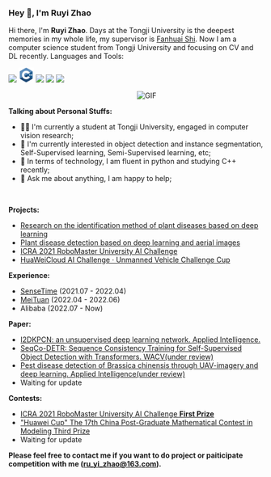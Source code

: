 ### Hey 👋, I'm Ruyi Zhao

Hi there, I'm **Ruyi Zhao**. Days at the Tongji University is the deepest memories in my whole life, my supervisor is [Fanhuai Shi](https://baike.baidu.com/item/%E7%9F%B3%E7%B9%81%E6%A7%90/49755710?fr=aladdin). Now I am a computer science student from Tongji University and focusing on CV and DL recently. Languages and Tools:

<code><img height="30" src="https://upload.wikimedia.org/wikipedia/commons/thumb/c/c3/Python-logo-notext.svg/220px-Python-logo-notext.svg.png"></code>
<code><img height="30" src="https://raw.githubusercontent.com/github/explore/80688e429a7d4ef2fca1e82350fe8e3517d3494d/topics/cpp/cpp.png"></code>
<code><img height="30" src="https://upload.wikimedia.org/wikipedia/commons/thumb/9/92/LaTeX_logo.svg/1599px-LaTeX_logo.svg.png"></code>
<code><img height="30" src="https://upload.wikimedia.org/wikipedia/commons/thumb/7/74/Arch_Linux_logo.svg/250px-Arch_Linux_logo.svg.png"></code>
<code><img height="30" src="https://upload.wikimedia.org/wikipedia/commons/9/96/Pytorch_logo.png"></code>


<img align="right" alt="GIF" width="250px" src="https://i.pinimg.com/originals/e4/26/70/e426702edf874b181aced1e2fa5c6cde.gif" />
<br />

**Talking about Personal Stuffs:**

- 👨‍💻 I'm currently a student at Tongji University, engaged in computer vision research;
- 🌱 I'm currently interested in object detection and instance segmentation, Self-Supervised learning, Semi-Supervised learning, etc;
- 🤔 In terms of technology, I am fluent in python and studying C++ recently;
- 💬 Ask me about anything, I am happy to help;

<br />

**Projects:**
+ [Research on the identification method of plant diseases based on deep learning](https://github.com/AKU-hub/I2DKPCN)
+ [Plant disease detection based on deep learning and aerial images](https://github.com/AKU-hub/PDD)
+ [ICRA 2021 RoboMaster University AI Challenge](https://github.com/AKU-hub/ICRA2021)
+ [HuaWeiCloud AI Challenge · Unmanned Vehicle Challenge Cup](https://github.com/AKU-hub/HWCloud2021)

**Experience:**
+ [SenseTime](https://github.com/AKU-hub/SeqCo-DETR) (2021.07 - 2022.04)
+ [MeiTuan](https://github.com/meituan/YOLOv6) (2022.04 - 2022.06)
+ Alibaba (2022.07 - Now)

**Paper:**
+ [I2DKPCN: an unsupervised deep learning network. Applied Intelligence.](https://link.springer.com/article/10.1007/s10489-021-03007-9)
+ [SeqCo-DETR: Sequence Consistency Training for Self-Supervised Object Detection with Transformers. WACV(under review)]((https://github.com/AKU-hub/SeqCo-DETR))
+ [Pest disease detection of Brassica chinensis through UAV-imagery and deep learning. Applied Intelligence(under review)](https://github.com/AKU-hub/PDD)
+ Waiting for update

**Contests:**
+ [ICRA 2021 RoboMaster University AI Challenge **First Prize**](https://www.robomaster.com/zh-CN/robo/icra?djifrom=nav)
+ ["Huawei Cup" The 17th China Post-Graduate Mathematical Contest in Modeling Third Prize](https://cpipc.acge.org.cn/)
+ Waiting for update

**Please feel free to contact me if you want to do project or paiticipate competition with me (ru_yi_zhao@163.com).**